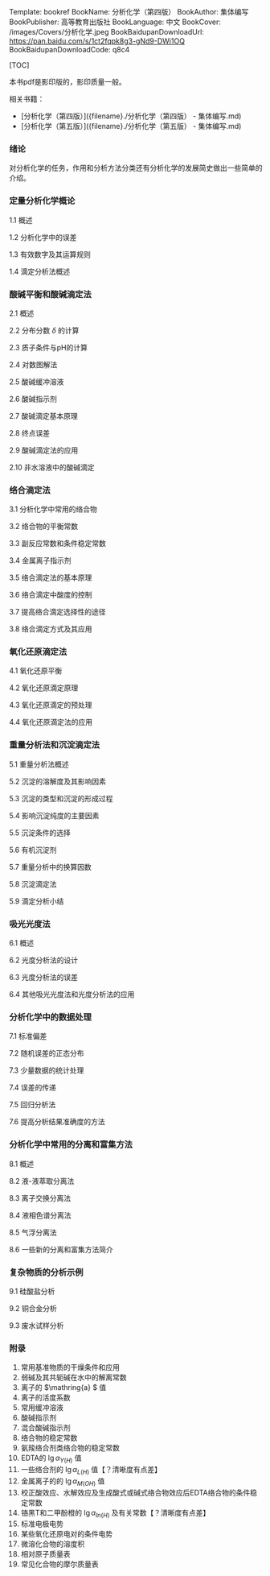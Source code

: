 Template: bookref
BookName: 分析化学（第四版）
BookAuthor: 集体编写
BookPublisher: 高等教育出版社
BookLanguage: 中文
BookCover: /images/Covers/分析化学.jpeg
BookBaidupanDownloadUrl: https://pan.baidu.com/s/1ct2fqpk8g3-gNd9-DWi1OQ 
BookBaidupanDownloadCode: q8c4



[TOC]

本书pdf是影印版的，影印质量一般。

相关书籍：

- [分析化学（第四版）]({filename}./分析化学（第四版） - 集体编写.md)
- [分析化学（第五版）]({filename}./分析化学（第五版） - 集体编写.md)

### 绪论

对分析化学的任务，作用和分析方法分类还有分析化学的发展简史做出一些简单的介绍。

### 定量分析化学概论

1.1 概述

1.2 分析化学中的误差

1.3 有效数字及其运算规则

1.4 滴定分析法概述

### 酸碱平衡和酸碱滴定法

2.1 概述

2.2 分布分数 $\delta$ 的计算

2.3 质子条件与pH的计算

2.4 对数图解法

2.5 酸碱缓冲溶液

2.6 酸碱指示剂

2.7 酸碱滴定基本原理

2.8 终点误差

2.9 酸碱滴定法的应用

2.10 非水溶液中的酸碱滴定

### 络合滴定法

3.1 分析化学中常用的络合物

3.2 络合物的平衡常数

3.3 副反应常数和条件稳定常数

3.4 金属离子指示剂

3.5 络合滴定法的基本原理

3.6 络合滴定中酸度的控制

3.7 提高络合滴定选择性的途径

3.8 络合滴定方式及其应用

### 氧化还原滴定法

4.1 氧化还原平衡

4.2 氧化还原滴定原理

4.3 氧化还原滴定的预处理

4.4 氧化还原滴定法的应用

### 重量分析法和沉淀滴定法

5.1 重量分析法概述

5.2 沉淀的溶解度及其影响因素

5.3 沉淀的类型和沉淀的形成过程

5.4 影响沉淀纯度的主要因素

5.5 沉淀条件的选择

5.6 有机沉淀剂

5.7 重量分析中的换算因数

5.8 沉淀滴定法

5.9 滴定分析小结

### 吸光光度法

6.1 概述

6.2 光度分析法的设计

6.3 光度分析法的误差

6.4 其他吸光光度法和光度分析法的应用

### 分析化学中的数据处理

7.1 标准偏差

7.2 随机误差的正态分布

7.3 少量数据的统计处理

7.4 误差的传递

7.5 回归分析法

7.6 提高分析结果准确度的方法

### 分析化学中常用的分离和富集方法

8.1 概述

8.2 液-液萃取分离法

8.3 离子交换分离法

8.4 液相色谱分离法

8.5 气浮分离法

8.6 一些新的分离和富集方法简介

### 复杂物质的分析示例

9.1 硅酸盐分析

9.2 铜合金分析

9.3 废水试样分析

### 附录

1. 常用基准物质的干燥条件和应用
2. 弱碱及其共轭碱在水中的解离常数
3. 离子的 $\mathring{a} $ 值
4. 离子的活度系数
5. 常用缓冲溶液
6. 酸碱指示剂
7. 混合酸碱指示剂
8. 络合物的稳定常数
9. 氨羧络合剂类络合物的稳定常数
10. EDTA的 $\lg \alpha_{Y(H)}$ 值
11. 一些络合剂的 $\lg \alpha_{L(H)}$ 值【？清晰度有点差】
12. 金属离子的的 $\lg \alpha_{M(OH)}$ 值
13. 校正酸效应、水解效应及生成酸式或碱式络合物效应后EDTA络合物的条件稳定常数
14. 铬黑T和二甲酚橙的 $\lg \alpha_{In(H)}$ 及有关常数【？清晰度有点差】
15. 标准电极电势
16. 某些氧化还原电对的条件电势
17. 微溶化合物的溶度积
18. 相对原子质量表
19. 常见化合物的摩尔质量表
